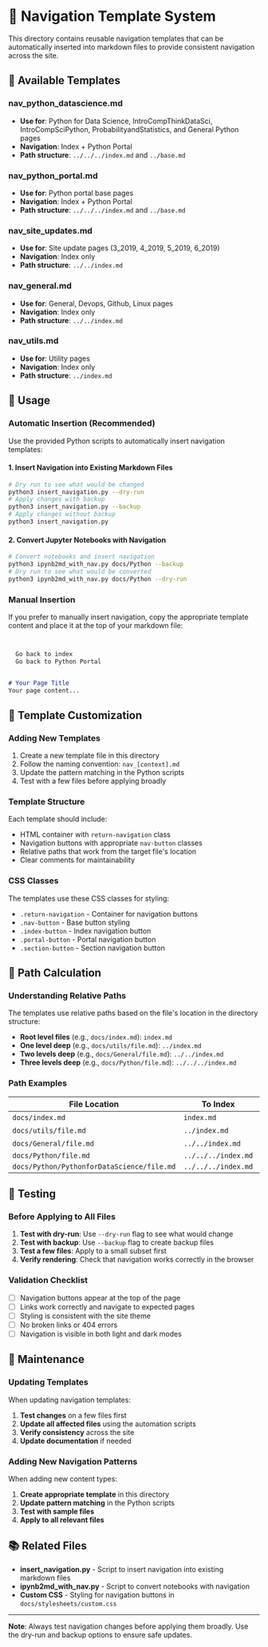 # 🧭 Navigation Template System
This directory contains reusable navigation templates that can be automatically inserted into markdown files to provide consistent navigation across the site.
## 📁 Available Templates
### **nav_python_datascience.md**
- **Use for**: Python for Data Science, IntroCompThinkDataSci, IntroCompSciPython, ProbabilityandStatistics, and General Python pages
- **Navigation**: Index + Python Portal
- **Path structure**: `../../../index.md` and `../base.md`
### **nav_python_portal.md**
- **Use for**: Python portal base pages
- **Navigation**: Index + Python Portal
- **Path structure**: `../../../index.md` and `../base.md`
### **nav_site_updates.md**
- **Use for**: Site update pages (3_2019, 4_2019, 5_2019, 6_2019)
- **Navigation**: Index only
- **Path structure**: `../../index.md`
### **nav_general.md**
- **Use for**: General, Devops, Github, Linux pages
- **Navigation**: Index only
- **Path structure**: `../../index.md`
### **nav_utils.md**
- **Use for**: Utility pages
- **Navigation**: Index only
- **Path structure**: `../index.md`
## 🚀 Usage
### **Automatic Insertion (Recommended)**
Use the provided Python scripts to automatically insert navigation templates:
#### **1. Insert Navigation into Existing Markdown Files**
```bash
# Dry run to see what would be changed
python3 insert_navigation.py --dry-run
# Apply changes with backup
python3 insert_navigation.py --backup
# Apply changes without backup
python3 insert_navigation.py
```
#### **2. Convert Jupyter Notebooks with Navigation**
```bash
# Convert notebooks and insert navigation
python3 ipynb2md_with_nav.py docs/Python --backup
# Dry run to see what would be converted
python3 ipynb2md_with_nav.py docs/Python --dry-run
```
### **Manual Insertion**
If you prefer to manually insert navigation, copy the appropriate template content and place it at the top of your markdown file:
```markdown


  Go back to index
  Go back to Python Portal


# Your Page Title
Your page content...
```
## 🔧 Template Customization
### **Adding New Templates**
1. Create a new template file in this directory
2. Follow the naming convention: `nav_[context].md`
3. Update the pattern matching in the Python scripts
4. Test with a few files before applying broadly
### **Template Structure**
Each template should include:
- HTML container with `return-navigation` class
- Navigation buttons with appropriate `nav-button` classes
- Relative paths that work from the target file's location
- Clear comments for maintainability
### **CSS Classes**
The templates use these CSS classes for styling:
- `.return-navigation` - Container for navigation buttons
- `.nav-button` - Base button styling
- `.index-button` - Index navigation button
- `.portal-button` - Portal navigation button
- `.section-button` - Section navigation button
## 📍 Path Calculation
### **Understanding Relative Paths**
The templates use relative paths based on the file's location in the directory structure:
- **Root level files** (e.g., `docs/index.md`): `index.md`
- **One level deep** (e.g., `docs/utils/file.md`): `../index.md`
- **Two levels deep** (e.g., `docs/General/file.md`): `../../index.md`
- **Three levels deep** (e.g., `docs/Python/file.md`): `../../../index.md`
### **Path Examples**
| File Location                              | To Index              | To Portal      |
| ------------------------------------------ | --------------------- | -------------- |
| `docs/index.md`                            | `index.md`          | N/A            |
| `docs/utils/file.md`                       | `../index.md`       | N/A            |
| `docs/General/file.md`                     | `../../index.md`    | N/A            |
| `docs/Python/file.md`                      | `../../../index.md` | `../base.md` |
| `docs/Python/PythonforDataScience/file.md` | `../../../index.md` | `../base.md` |
## 🧪 Testing
### **Before Applying to All Files**
1. **Test with dry-run**: Use `--dry-run` flag to see what would change
2. **Test with backup**: Use `--backup` flag to create backup files
3. **Test a few files**: Apply to a small subset first
4. **Verify rendering**: Check that navigation works correctly in the browser
### **Validation Checklist**
- [ ] Navigation buttons appear at the top of the page
- [ ] Links work correctly and navigate to expected pages
- [ ] Styling is consistent with the site theme
- [ ] No broken links or 404 errors
- [ ] Navigation is visible in both light and dark modes
## 🔄 Maintenance
### **Updating Templates**
When updating navigation templates:
1. **Test changes** on a few files first
2. **Update all affected files** using the automation scripts
3. **Verify consistency** across the site
4. **Update documentation** if needed
### **Adding New Navigation Patterns**
When adding new content types:
1. **Create appropriate template** in this directory
2. **Update pattern matching** in the Python scripts
3. **Test with sample files**
4. **Apply to all relevant files**
## 📚 Related Files
- **insert_navigation.py** - Script to insert navigation into existing markdown files
- **ipynb2md_with_nav.py** - Script to convert notebooks with navigation
- **Custom CSS** - Styling for navigation buttons in `docs/stylesheets/custom.css`
---
**Note**: Always test navigation changes before applying them broadly. Use the dry-run and backup options to ensure safe updates.
